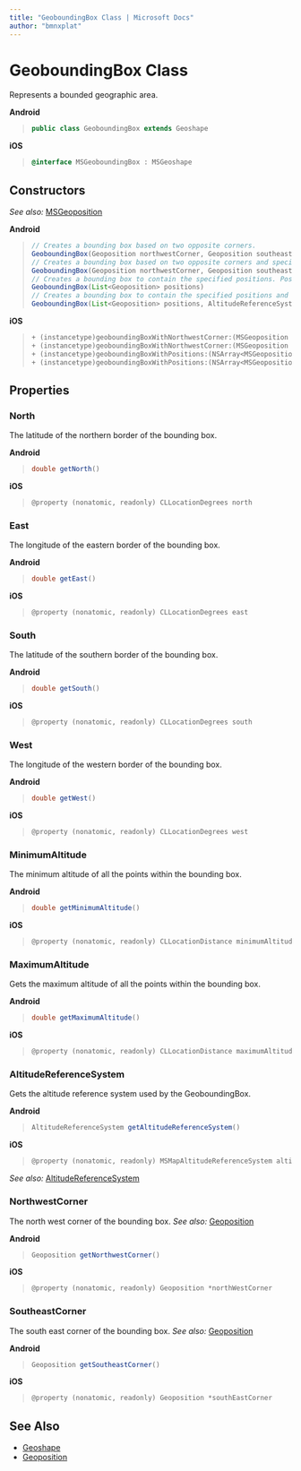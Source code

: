 ```yaml
---
title: "GeoboundingBox Class | Microsoft Docs"
author: "bmnxplat"
---
```


# GeoboundingBox Class

Represents a bounded geographic area.

**Android**

>```java
> public class GeoboundingBox extends Geoshape
>```

**iOS**

>```objectivec
> @interface MSGeoboundingBox : MSGeoshape
>```

## Constructors

_See also:_ [MSGeoposition](Geoposition-class.md)

**Android**

>```java
> // Creates a bounding box based on two opposite corners. 
> GeoboundingBox(Geoposition northwestCorner, Geoposition southeastCorner)
> // Creates a bounding box based on two opposite corners and specified altitude reference system. 
> GeoboundingBox(Geoposition northwestCorner, Geoposition southeastCorner, AltitudeReferenceSystem altitudeReferenceSystem)
> // Creates a bounding box to contain the specified positions. Positions must contain at least 1 element.
> GeoboundingBox(List<Geoposition> positions)
> // Creates a bounding box to contain the specified positions and altitude reference system. Positions must contain at least 1 element.
> GeoboundingBox(List<Geoposition> positions, AltitudeReferenceSystem altitudeReferenceSystem)
>```

**iOS**
>```objectivec
>+ (instancetype)geoboundingBoxWithNorthwestCorner:(MSGeoposition *)northwestCorner southeastCorner:(MSGeoposition *)southeastCorner
>+ (instancetype)geoboundingBoxWithNorthwestCorner:(MSGeoposition *)northwestCorner southeastCorner:(MSGeoposition *)southeastCorner altitudeReferenceSystem:(MSMapAltitudeReferenceSystem altitudeReferenceSystem
>+ (instancetype)geoboundingBoxWithPositions:(NSArray<MSGeoposition *> *)positions
>+ (instancetype)geoboundingBoxWithPositions:(NSArray<MSGeoposition *> *)positions altitudeReferenceSystem:(MSMapAltitudeReferenceSystem)altitudeReferenceSystem
>```


## Properties

### North

The latitude of the northern border of the bounding box.

**Android**

>```java
> double getNorth()
>```

**iOS**

>```objectivec
> @property (nonatomic, readonly) CLLocationDegrees north
>```


### East

The longitude of the eastern border of the bounding box.

**Android**

>```java
> double getEast()
>```

**iOS**

>```objectivec
> @property (nonatomic, readonly) CLLocationDegrees east
>```

### South

The latitude of the southern border of the bounding box.

**Android**

>```java
> double getSouth()
>```

**iOS**

>```objectivec
> @property (nonatomic, readonly) CLLocationDegrees south
>```

### West

The longitude of the western border of the bounding box.

**Android**

>```java
> double getWest()
>```

**iOS**

>```objectivec
> @property (nonatomic, readonly) CLLocationDegrees west
>```

### MinimumAltitude

The minimum altitude of all the points within the bounding box.

**Android**

>```java
> double getMinimumAltitude()
>```

**iOS**

>```objectivec
> @property (nonatomic, readonly) CLLocationDistance minimumAltitude
>```

### MaximumAltitude

Gets the maximum altitude of all the points within the bounding box.

**Android**

>```java
> double getMaximumAltitude()
>```

**iOS**

>```objectivec
> @property (nonatomic, readonly) CLLocationDistance maximumAltitude
>```

### AltitudeReferenceSystem

Gets the altitude reference system used by the GeoboundingBox.

**Android**

>```java
> AltitudeReferenceSystem getAltitudeReferenceSystem()
>```

**iOS**

>```objectivec 
> @property (nonatomic, readonly) MSMapAltitudeReferenceSystem altitudeReferenceSystem
>```

_See also:_ [AltitudeReferenceSystem](AltitudeReferenceSystem-enumeration.md)

### NorthwestCorner

The north west corner of the bounding box.
_See also:_ [Geoposition](Geoposition-class.md)

**Android**

>```java
> Geoposition getNorthwestCorner()
>```

**iOS**

>```objectivec
> @property (nonatomic, readonly) Geoposition *northWestCorner
>```

### SoutheastCorner

The south east corner of the bounding box.
_See also:_ [Geoposition](Geoposition-class.md)

**Android**

>```java
> Geoposition getSoutheastCorner()
>```

**iOS**

>```objectivec
> @property (nonatomic, readonly) Geoposition *southEastCorner
>```

## See Also

* [Geoshape](Geoshape-class.md)
* [Geoposition](Geoposition-class.md)